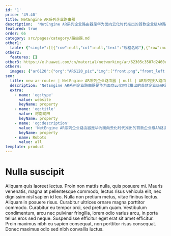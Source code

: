 ```yaml
---
id: '1'
price: '49.40'
title: NetEngine AR系列企业路由器
description:  'NetEngine AR系列企业路由器是华为面向云化时代推出的首款企业级AR路由器，具备3倍业界转发性能，5G超宽上行，同时融合SD-WAN、云管理、VPN、 MPLS、安全、语音等多种功能，帮助全球客户轻松应对企业上行流量激增和未来业务多元化发展。'
featured: true
order: 66
category: src/pages/category/路由器.md
other1: 
  table: {"single":[[{"row":null,"col":null,"text":"规格名称"},{"row":null,"col":null,"text":"NetEngine AR6300"}],[{"row":null,"col":null,"text":"处理器"},{"row":null,"col":null,"text":"ARM64 16核"}],[{"row":null,"col":null,"text":"转发性能"},{"row":null,"col":null,"text":"60Mpps-280Mpps"}],[{"row":null,"col":null,"text":"整机交换容量"},{"row":null,"col":null,"text":"640Gbps"}],[{"row":null,"col":null,"text":"固定wan接口"},{"row":null,"col":null,"text":"SRU-400H：\nWAN：14*10GE 光（可切换为GE光）+10*GE 电 （所有WAN口可切换为LAN）\nSRU-600H：\nWAN：14*10GE 光（可切换为GE光）+10*GE 电 （所有WAN口可切换为LAN）"}],[{"row":null,"col":null,"text":"SIC插槽"},{"row":null,"col":null,"text":"4"}],[{"row":null,"col":null,"text":"WSIC插槽（缺省/最大）"},{"row":null,"col":null,"text":"2/8"}],[{"row":null,"col":null,"text":"XSIC插槽（缺省/最大）"},{"row":null,"col":null,"text":"4/6"}],[{"row":null,"col":null,"text":"5G"},{"row":null,"col":null,"text":"支持5G-SIC业务板卡"}],[{"row":null,"col":null,"text":"串行辅助/控制台端口"},{"row":null,"col":null,"text":"1* RJ45 Console串口"}],[{"row":null,"col":null,"text":"USB接口"},{"row":null,"col":null,"text":"1*USB2.0"}],[{"row":null,"col":null,"text":"内存"},{"row":null,"col":null,"text":"SRU-400H: 8 GB\nSRU-600H: 16 GB"}],[{"row":null,"col":null,"text":"Flash"},{"row":null,"col":null,"text":"SRU-400H: 2 GB\nSRU-600H: 4 GB"}],[{"row":null,"col":null,"text":"热插拔"},{"row":null,"col":null,"text":"支持"}]]}
other2:
  features: []
other3: https://e.huawei.com/cn/material/networking/ar/62305c3507d2460ebf85c938eb8bea91
other4:
  images: {"ar6120":{"org":"AR6120_pic","img":["front.png","front_left.png","front_right.png","front_top.png","rear.png"]}}
seo:
  title: new-ar-router | NetEngine AR系列企业路由器 | null | AR系列接入路由器 | 路由器 | 企业网络
  description: 'NetEngine AR系列企业路由器是华为面向云化时代推出的首款企业级AR路由器，具备3倍业界转发性能，5G超宽上行，同时融合SD-WAN、云管理、VPN、 MPLS、安全、语音等多种功能，帮助全球客户轻松应对企业上行流量激增和未来业务多元化发展。'
  extra:
    - name: 'og:type'
      value: website
      keyName: property
    - name: 'og:title'
      value: 河南网田
      keyName: property
    - name: 'og:description'
      value: 'NetEngine AR系列企业路由器是华为面向云化时代推出的首款企业级AR路由器，具备3倍业界转发性能，5G超宽上行，同时融合SD-WAN、云管理、VPN、 MPLS、安全、语音等多种功能，帮助全球客户轻松应对企业上行流量激增和未来业务多元化发展。'
      keyName: property
    - name: Robots
      value: all
template: product
---
```


# Nulla suscipit

Aliquam quis laoreet lectus. Proin non mattis nulla, quis posuere mi. Mauris venenatis, magna at pellentesque commodo, lectus risus vehicula elit, nec dignissim nisl sapien id leo. Nulla non pretium metus, vitae finibus lectus. Aliquam in posuere risus. Curabitur ultrices ornare magna porttitor commodo. Curabitur eu tempor orci, sed pretium quam. Vestibulum condimentum, arcu nec pulvinar fringilla, lorem odio varius arcu, in porta tellus eros sed neque. Suspendisse efficitur eget erat sit amet efficitur. Proin maximus nibh eu sapien consequat, non porttitor risus consequat. Donec maximus odio sed nibh convallis luctus.